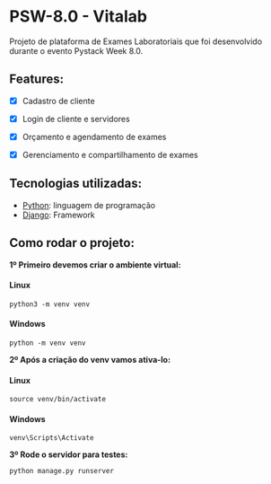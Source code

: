 # PSW-8.0 - Vitalab 


Projeto de plataforma de Exames Laboratoriais que foi desenvolvido durante o evento Pystack Week 8.0.



## Features:
- [x] Cadastro de cliente
- [x] Login de cliente e servidores
- [x] Orçamento e agendamento de exames
- [x] Gerenciamento e compartilhamento de exames



## Tecnologias utilizadas:

* [Python](https://www.python.org/): linguagem de programação
* [Django](https://www.djangoproject.com/): Framework


## Como rodar o projeto:

**1º Primeiro devemos criar o ambiente virtual:**

#### Linux
`python3 -m venv venv`


#### Windows
`python -m venv venv`

**2º Após a criação do venv vamos ativa-lo:**

#### Linux
`source venv/bin/activate`

#### Windows
`venv\Scripts\Activate`

**3º Rode o servidor para testes:**

`python manage.py runserver`
